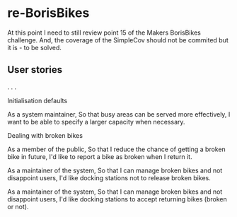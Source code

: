# re-BorisBikes
At this point I need to still review point 15 of the Makers BorisBikes challenge.
And, the coverage of the SimpleCov should not be commited but it is - to be solved.




## User stories
.
.
.

Initialisation defaults

As a system maintainer,
So that busy areas can be served more effectively,
I want to be able to specify a larger capacity when necessary.

Dealing with broken bikes

As a member of the public,
So that I reduce the chance of getting a broken bike in future,
I'd like to report a bike as broken when I return it.

As a maintainer of the system,
So that I can manage broken bikes and not disappoint users,
I'd like docking stations not to release broken bikes.

As a maintainer of the system,
So that I can manage broken bikes and not disappoint users,
I'd like docking stations to accept returning bikes (broken or not).
